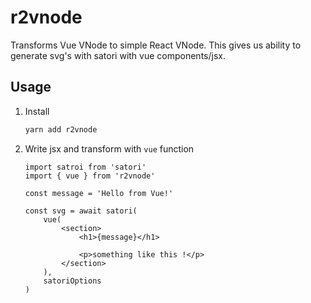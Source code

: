 # r2vnode

Transforms Vue VNode to simple React VNode. This gives us ability to generate svg's with satori with vue components/jsx.

## Usage


1. Install
    ```bash
    yarn add r2vnode
    ```

2. Write jsx and transform with `vue` function
    ```tsx
    import satroi from 'satori'
    import { vue } from 'r2vnode'
    
    const message = 'Hello from Vue!'
    
    const svg = await satori(
        vue(
            <section>
                <h1>{message}</h1>
    
                <p>something like this !</p>
            </section>
        ),
        satoriOptions
    )
    ```
